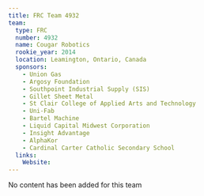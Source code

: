 ```yaml
---
title: FRC Team 4932
team:
  type: FRC
  number: 4932
  name: Cougar Robotics
  rookie_year: 2014
  location: Leamington, Ontario, Canada
  sponsors:
    - Union Gas
    - Argosy Foundation
    - Southpoint Industrial Supply (SIS)
    - Gillet Sheet Metal
    - St Clair College of Applied Arts and Technology
    - Uni-Fab
    - Bartel Machine
    - Liquid Capital Midwest Corporation
    - Insight Advantage
    - AlphaKor
    - Cardinal Carter Catholic Secondary School
  links:
    Website: 
---
```

No content has been added for this team